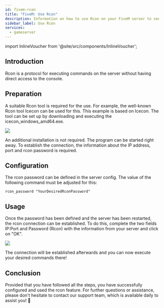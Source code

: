 ```yaml
---
id: fivem-rcon
title: "FiveM: Use Rcon"
description: Information on how to use Rcon on your FiveM server to send commands to the server - ZAP-Hosting.com documentation
sidebar_label: Use Rcon
services:
  - gameserver
---
```


import InlineVoucher from '@site/src/components/InlineVoucher';

## Introduction

Rcon is a protocol for executing commands on the server without having direct access to the console.

<InlineVoucher />

## Preparation

A suitable Rcon tool is required for the use. For example, the well-known Rcon tool Icecon can be used for this. This example is based on Icecon. The tool can be set up by downloading and executing the icecon_windows_amd64.exe.

![](https://screensaver01.zap-hosting.com/index.php/s/EPWHiTeH3FBtozc/preview)

An additional installation is not required. The program can be started right away. To establish the connection, the information about the IP address, port and rcon password is required.

## Configuration
The rcon password can be defined in the server config. The value of the following command must be adjusted for this:
```
rcon_password "YourDesiredRconPassword"
```



## Usage

Once the password has been defined and the server has been restarted, the rcon connection can be established. To do this, complete the two fields IP:Port and Password (Rcon) with the information from your server and click on "OK". 

![](https://screensaver01.zap-hosting.com/index.php/s/XKLELNJDJXbXXfc/preview)

The connection will be established afterwards and you can now execute your desired commands there!



## Conclusion

Provided that you have followed all the steps, you have successfully configured and used the rcon feature. For further questions or assistance, please don't hesitate to contact our support team, which is available daily to assist you! 🙂
